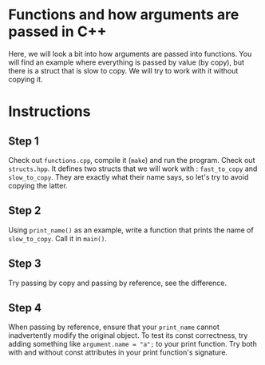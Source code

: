 # Functions and how arguments are passed in C++

Here, we will look a bit into how arguments are passed into functions.
You will find an example where everything is passed by value (by copy), but there is a struct that is slow to copy.
We will try to work with it without copying it.

# Instructions

## Step 1

Check out `functions.cpp`, compile it (`make`) and run the program.
Check out `structs.hpp`. It defines two structs that we will work with : `fast_to_copy` and `slow_to_copy`.
They are exactly what their name says, so let's try to avoid copying the latter.

## Step 2

Using `print_name()` as an example, write a function that prints the name of `slow_to_copy`. Call it in `main()`.

## Step 3

Try passing by copy and passing by reference, see the difference.

## Step 4

When passing by reference, ensure that your `print_name` cannot inadvertently modify the original object.
To test its const correctness, try adding something like `argument.name = "a";` to your print function.
Try both with and without const attributes in your print function's signature.
